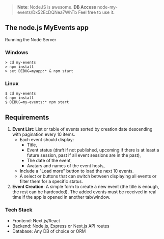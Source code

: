 > **Note**: NodeJS is awesome.
> **DB Access** node-my-events/Dx52EcDQNea7WhTb
> Feel free to use it.

## The node.js MyEvents app

Running the Node Server
### Windows
```
> cd my-events
> npm install
> set DEBUG=myapp:* & npm start
```
### Linux
```
$ cd my-events
$ npm install
$ DEBUG=my-events:* npm start
```
## Requirements
1. **Event List**: List or table of events sorted by creation date descending with pagination every 10 items.
    - Each event should display:
        - Title,
        - Event status (draft if not published, upcoming if there is at least a future session, past if all event sessions are in the past),
        - The date of the event,
        - Avatars and names of the event hosts,
    - Include a "Load more" button to load the next 10 events.
    - A select or buttons that can switch between displaying all events or filter them for a specific status.
2. **Event Creation**: A simple form to create a new event (the title is enough, the rest can be hardcoded). The added events must be received in real time if the app is opened in another tab/window.

### **Tech Stack**

- Frontend: Next.js/React
- Backend: Node.js, Express or Next.js API routes
- Database: Any DB of choice or ORM